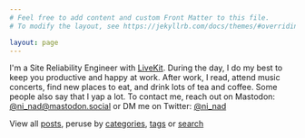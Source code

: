 ```yaml
---
# Feel free to add content and custom Front Matter to this file.
# To modify the layout, see https://jekyllrb.com/docs/themes/#overriding-theme-defaults

layout: page
---
```


I'm a Site Reliability Engineer with [LiveKit](https://livekit.io). During the day, I do my best to keep you productive and happy at work. After work, I read, attend music concerts, find new places to eat, and drink lots of tea and coffee. Some people also say that I yap a lot. To contact me, reach out on Mastodon: [@ni_nad@mastodon.social](https://mastodon.social/@ni_nad) or DM me on Twitter: [@ni_nad](https://twitter.com/ni_nad "Ninad on Twitter")

View all [posts](/posts), peruse by [categories](/categories), [tags](/tags) or [search](/search)
